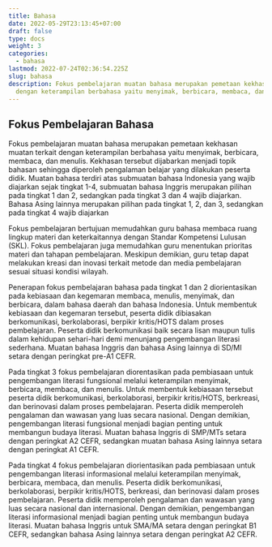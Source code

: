 ```yaml
---
title: Bahasa
date: 2022-05-29T23:13:45+07:00
draft: false
type: docs
weight: 3
categories:
  - bahasa
lastmod: 2022-07-24T02:36:54.225Z
slug: bahasa
description: Fokus pembelajaran muatan bahasa merupakan pemetaan kekhasan muatan terkait
  dengan keterampilan berbahasa yaitu menyimak, berbicara, membaca, dan menulis.
---
```


## Fokus Pembelajaran Bahasa

Fokus pembelajaran muatan bahasa merupakan pemetaan kekhasan muatan terkait dengan keterampilan berbahasa yaitu menyimak, berbicara, membaca, dan menulis. Kekhasan tersebut dijabarkan menjadi topik bahasan sehingga diperoleh pengalaman belajar yang dilakukan peserta didik. Muatan bahasa terdiri atas submuatan bahasa Indonesia yang wajib diajarkan sejak tingkat 1-4, submuatan bahasa Inggris merupakan pilihan pada tingkat 1 dan 2, sedangkan pada tingkat 3 dan 4 wajib diajarkan. Bahasa Asing lainnya merupakan pilihan pada tingkat 1, 2, dan 3, sedangkan pada tingkat 4 wajib diajarkan

Fokus pembelajaran bertujuan memudahkan guru bahasa membaca ruang lingkup materi dan keterkaitannya dengan Standar Kompetensi Lulusan (SKL). Fokus pembelajaran juga memudahkan guru menentukan prioritas materi dan tahapan pembelajaran. Meskipun demikian, guru tetap dapat melakukan kreasi dan inovasi terkait metode dan media pembelajaran sesuai situasi kondisi wilayah.

Penerapan fokus pembelajaran bahasa pada tingkat 1 dan 2 diorientasikan pada kebiasaan dan kegemaran membaca, menulis, menyimak, dan berbicara, dalam bahasa daerah dan bahasa Indonesia. Untuk membentuk kebiasaan dan kegemaran tersebut, peserta didik dibiasakan berkomunikasi, berkolaborasi, berpikir kritis/HOTS dalam proses pembelajaran. Peserta didik berkomunikasi baik secara lisan maupun tulis dalam kehidupan sehari-hari demi menunjang pengembangan literasi sederhana. Muatan bahasa Inggris dan bahasa Asing lainnya di SD/MI setara dengan peringkat pre-A1 CEFR.

Pada tingkat 3 fokus pembelajaran diorentasikan pada pembiasaan untuk pengembangan literasi fungsional melalui keterampilan menyimak, berbicara, membaca, dan menulis. Untuk membentuk kebiasaan tersebut peserta didik berkomunikasi, berkolaborasi, berpikir kritis/HOTS, berkreasi, dan berinovasi dalam proses pembelajaran. Peserta didik memperoleh pengalaman dan wawasan yang luas secara nasional. Dengan demikian, pengembangan literasi fungsional menjadi bagian penting untuk membangun budaya literasi. Muatan bahasa Inggris di SMP/MTs setara dengan peringkat A2 CEFR, sedangkan muatan bahasa Asing lainnya setara dengan peringkat A1 CEFR.

Pada tingkat 4 fokus pembelajaran diorientasikan pada pembiasaan untuk pengembangan literasi informasional melalui keterampilan menyimak, berbicara, membaca, dan menulis. Peserta didik berkomunikasi, berkolaborasi, berpikir kritis/HOTS, berkreasi, dan berinovasi dalam proses pembelajaran. Peserta didik memperoleh pengalaman dan wawasan yang luas secara nasional dan internasional. Dengan demikian, pengembangan literasi informasional menjadi bagian penting untuk membangun budaya literasi. Muatan bahasa Inggris untuk SMA/MA setara dengan peringkat B1 CEFR, sedangkan bahasa Asing lainnya setara dengan peringkat A2 CEFR.